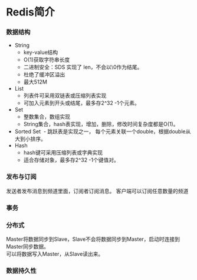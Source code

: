 # Redis简介
### 数据结构
* String
  - key-value结构
  - O(1)获取字符串长度
  - 二进制安全：SDS 实现了 len，不会以\0作为结尾。
  - 杜绝了缓冲区溢出
  - 最大512M
* List
  - 列表件可采用双链表或压缩列表实现
  - 可加入元素到开头或结尾，最多存2^32 -1个元素。
* Set
  - 整数集合，数组实现
  - String集合，hash表实现，增加，删除，修改时间复杂度都是O(1)。
* Sorted Set
  - 跳跃表是实现之一， 每个元素关联一个double，根据double从大到小排序。
* Hash
  - hash键可采用压缩列表或字典实现
  - 适合存储对象，最多存2^32 -1个键值对。
 
 
 
### 发布与订阅
发送者发布消息到频道里面，订阅者订阅消息。
客户端可以订阅任意数量的频道

### 事务

### 分布式
Master将数据同步到Slave，Slave不会将数据同步到Master，启动时连接到Master同步数据。    
可以将数据写入Master，从Slave读出来。

### 数据持久性
